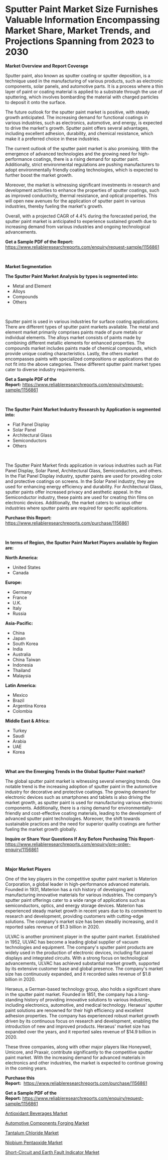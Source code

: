 <p><h1>Sputter Paint Market Size Furnishes Valuable Information Encompassing Market Share, Market Trends, and Projections Spanning from 2023 to 2030</h1></p><p><strong>Market Overview and Report Coverage</strong></p>
<p><p>Sputter paint, also known as sputter coating or sputter deposition, is a technique used in the manufacturing of various products, such as electronic components, solar panels, and automotive parts. It is a process where a thin layer of paint or coating material is applied to a substrate through the use of sputtering, which involves bombarding the material with charged particles to deposit it onto the surface.</p><p>The future outlook for the sputter paint market is positive, with steady growth anticipated. The increasing demand for functional coatings in various industries, such as electronics, automotive, and energy, is expected to drive the market's growth. Sputter paint offers several advantages, including excellent adhesion, durability, and chemical resistance, which make it a preferred choice in these industries.</p><p>The current outlook of the sputter paint market is also promising. With the emergence of advanced technologies and the growing need for high-performance coatings, there is a rising demand for sputter paint. Additionally, strict environmental regulations are pushing manufacturers to adopt environmentally friendly coating technologies, which is expected to further boost the market growth.</p><p>Moreover, the market is witnessing significant investments in research and development activities to enhance the properties of sputter coatings, such as improved conductivity, thermal resistance, and optical properties. This will open new avenues for the application of sputter paint in various industries, thereby fueling the market's growth.</p><p>Overall, with a projected CAGR of 4.4% during the forecasted period, the sputter paint market is anticipated to experience sustained growth due to increasing demand from various industries and ongoing technological advancements.</p></p>
<p><strong>Get a Sample PDF of the Report:</strong> <a href="https://www.reliableresearchreports.com/enquiry/request-sample/1156861">https://www.reliableresearchreports.com/enquiry/request-sample/1156861</a></p>
<p>&nbsp;</p>
<p><strong>Market Segmentation</strong></p>
<p><strong>The Sputter Paint Market Analysis by types is segmented into:</strong></p>
<p><ul><li>Metal and Element</li><li>Alloys</li><li>Compounds</li><li>Others</li></ul></p>
<p>&nbsp;</p>
<p><p>Sputter paint is used in various industries for surface coating applications. There are different types of sputter paint markets available. The metal and element market primarily comprises paints made of pure metals or individual elements. The alloys market consists of paints made by combining different metallic elements for enhanced properties. The compounds market includes paints made of chemical compounds, which provide unique coating characteristics. Lastly, the others market encompasses paints with specialized compositions or applications that do not fit into the above categories. These different sputter paint market types cater to diverse industry requirements.</p></p>
<p><strong>Get a Sample PDF of the Report:</strong>&nbsp;<a href="https://www.reliableresearchreports.com/enquiry/request-sample/1156861">https://www.reliableresearchreports.com/enquiry/request-sample/1156861</a></p>
<p>&nbsp;</p>
<p><strong>The Sputter Paint Market Industry Research by Application is segmented into:</strong></p>
<p><ul><li>Flat Panel Display</li><li>Solar Panel</li><li>Architectural Glass</li><li>Semiconductors</li><li>Others</li></ul></p>
<p>&nbsp;</p>
<p><p>The Sputter Paint Market finds application in various industries such as Flat Panel Display, Solar Panel, Architectural Glass, Semiconductors, and others. In the Flat Panel Display industry, sputter paints are used for providing color and protective coatings on screens. In the Solar Panel industry, they are used for enhancing energy efficiency and durability. For Architectural Glass, sputter paints offer increased privacy and aesthetic appeal. In the Semiconductor industry, these paints are used for creating thin films on electronic devices. Additionally, the market caters to various other industries where sputter paints are required for specific applications.</p></p>
<p><strong>Purchase this Report:</strong>&nbsp; <a href="https://www.reliableresearchreports.com/purchase/1156861">https://www.reliableresearchreports.com/purchase/1156861</a></p>
<p>&nbsp;</p>
<p><strong>In terms of Region, the Sputter Paint Market Players available by Region are:</strong></p>
<p>
    <p> <strong> North America: </strong>
        <ul>
            <li>United States</li>
            <li>Canada</li>
        </ul>
        </p> 
    <p> <strong> Europe: </strong>
        <ul>
            <li>Germany</li>
            <li>France</li>
            <li>U.K.</li>
            <li>Italy</li>
            <li>Russia</li>
        </ul>
        </p> 
    <p> <strong> Asia-Pacific: </strong>
        <ul>
            <li>China</li>
            <li>Japan</li>
            <li>South Korea</li>
            <li>India</li>
            <li>Australia</li>
            <li>China Taiwan</li>
            <li>Indonesia</li>
            <li>Thailand</li>
            <li>Malaysia</li>
        </ul>
        </p> 
    <p> <strong> Latin America: </strong>
        <ul>
            <li>Mexico</li>
            <li>Brazil</li>
            <li>Argentina Korea</li>
            <li>Colombia</li>
        </ul>
        </p> 
    <p> <strong> Middle East & Africa: </strong>
        <ul>
            <li>Turkey</li>
            <li>Saudi</li>
            <li>Arabia</li>
            <li>UAE</li>
            <li>Korea</li>
        </ul>
    </p>
    </p>
<p>&nbsp;</p>
<p><strong>What are the Emerging Trends in the Global Sputter Paint market?</strong></p>
<p><p>The global sputter paint market is witnessing several emerging trends. One notable trend is the increasing adoption of sputter paint in the automotive industry for decorative and protective coatings. The growing demand for electronic devices such as smartphones and tablets is also driving the market growth, as sputter paint is used for manufacturing various electronic components. Additionally, there is a rising demand for environmentally-friendly and cost-effective coating materials, leading to the development of advanced sputter paint technologies. Moreover, the shift towards sustainable practices and the need for superior quality coatings are further fueling the market growth globally.</p></p>
<p><strong>Inquire or Share Your Questions If Any Before Purchasing This Report</strong>- <a href="https://www.reliableresearchreports.com/enquiry/pre-order-enquiry/1156861">https://www.reliableresearchreports.com/enquiry/pre-order-enquiry/1156861</a></p>
<p>&nbsp;</p>
<p><strong>Major Market Players</strong></p>
<p><p>One of the key players in the competitive sputter paint market is Materion Corporation, a global leader in high-performance advanced materials. Founded in 1931, Materion has a rich history of developing and manufacturing innovative materials for various industries. The company’s sputter paint offerings cater to a wide range of applications such as semiconductors, optics, and energy storage devices. Materion has experienced steady market growth in recent years due to its commitment to research and development, providing customers with cutting-edge solutions. The company's market size has been steadily increasing, and it reported sales revenue of $1.3 billion in 2020.</p><p>ULVAC is another prominent player in the sputter paint market. Established in 1952, ULVAC has become a leading global supplier of vacuum technologies and equipment. The company's sputter paint products are widely used in the production of electronic devices, including flat panel displays and integrated circuits. With a strong focus on technological advancements, ULVAC has achieved substantial market growth, supported by its extensive customer base and global presence. The company's market size has continuously expanded, and it recorded sales revenue of $1.8 billion in 2020.</p><p>Heraeus, a German-based technology group, also holds a significant share in the sputter paint market. Founded in 1851, the company has a long-standing history of providing innovative solutions to various industries, including electronics, automotive, and medical technology. Heraeus' sputter paint solutions are renowned for their high efficiency and excellent adhesion properties. The company has experienced robust market growth driven by its continuous focus on research and development, enabling the introduction of new and improved products. Heraeus' market size has expanded over the years, and it reported sales revenue of $14.9 billion in 2020.</p><p>These three companies, along with other major players like Honeywell, Umicore, and Praxair, contribute significantly to the competitive sputter paint market. With the increasing demand for advanced materials in electronics and other industries, the market is expected to continue growing in the coming years.</p></p>
<p><strong>Purchase this Report:</strong>&nbsp;&nbsp;<a href="https://www.reliableresearchreports.com/purchase/1156861">https://www.reliableresearchreports.com/purchase/1156861</a></p>
<p></p>
<p><strong>Get a Sample PDF of the Report:</strong>&nbsp;<a href="https://www.reliableresearchreports.com/enquiry/request-sample/1156861">https://www.reliableresearchreports.com/enquiry/request-sample/1156861</a></p>
<p><p><a href="https://medium.com/@eloisadavis6326/antioxidant-beverages-market-size-growth-forecast-2023-2030-6b8698bbcbc1">Antioxidant Beverages Market</a></p><p><a href="https://github.com/RickHolmes3/Market-Research-Report-List-1/blob/main/automotive-components-forging-market.md">Automotive Components Forging Market</a></p><p><a href="https://www.linkedin.com/pulse/tantalum-chloride-market-share-amp-new-trends-analysis-report-yzyac/">Tantalum Chloride Market</a></p><p><a href="https://www.linkedin.com/pulse/niobium-pentaoxide-market-size-share-global-analysis-report-wtodc/">Niobium Pentaoxide Market</a></p><p><a href="https://github.com/CliffMedina6/Market-Research-Report-List-1/blob/main/short-circuit-and-earth-fault-indicator-market.md">Short-Circuit and Earth Fault Indicator Market</a></p></p>